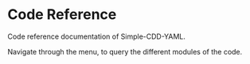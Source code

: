 # Code Reference

Code reference documentation of Simple-CDD-YAML.

Navigate through the menu, to query the different modules of the code.
